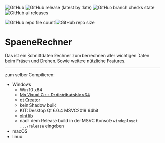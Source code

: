 ![GitHub](https://img.shields.io/github/license/EinRainerZufall/SpaeneRechner)
![GitHub release (latest by date)](https://img.shields.io/github/v/release/EinRainerZufall/SpaeneRechner)
![GitHub branch checks state](https://img.shields.io/github/checks-status/EinRainerZufall/SpaeneRechner/main)
![GitHub all releases](https://img.shields.io/github/downloads/EinRainerZufall/SpaeneRechner/total)

![GitHub repo file count](https://img.shields.io/github/directory-file-count/EinRainerZufall/SpaeneRechner)
![GitHub repo size](https://img.shields.io/github/repo-size/EinRainerZufall/SpaeneRechner)

# SpaeneRechner

Das ist ein Schnittdaten Rechner zum berrechnen aller wichtigen Daten beim Fräsen und Drehen.
Sowie weitere nützliche Features.


---
zum selber Compilieren:
- Windows
  - Win 10 x64
  - [Ms Visual C++ Redistributable x64](https://support.microsoft.com/de-de/topic/aktuelle-unterst%C3%BCtzte-downloads-f%C3%BCr-visual-c-2647da03-1eea-4433-9aff-95f26a218cc0)
  - [qt Creator](https://www.qt.io/)
  - kein Shadow build
  - KIT: Desktop Qt 6.0.4 MSVC2019 64bit
  - [xlnt lib](https://github.com/tfussell/xlnt)
  - nach dem Release build in der MSVC Konsole `windeployqt .../release` eingeben
- macOS
- linux
